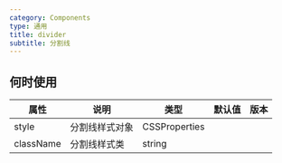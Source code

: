 ```yaml
---
category: Components
type: 通用
title: divider
subtitle: 分割线
---
```



## 何时使用

| 属性             | 说明                 | 类型                                                                       | 默认值    | 版本 |
| ---------------  | -------------------- | -------------------------------------------------------------------------- | --------- | ---- |
| style            | 分割线样式对象        | CSSProperties                                                              |           |      |
| className        | 分割线样式类          | string                                                                     |           |      |